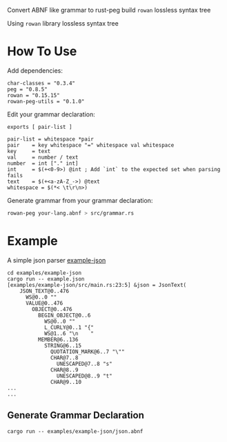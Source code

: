Convert ABNF like grammar to rust-peg build `rowan` lossless syntax tree

Using `rowan` library lossless syntax tree

# How To Use

Add dependencies:

```
char-classes = "0.3.4"
peg = "0.8.5"
rowan = "0.15.15"
rowan-peg-utils = "0.1.0"
```

Edit your grammar declaration:

```abnf
exports [ pair-list ]

pair-list = whitespace *pair
pair    = key whitespace "=" whitespace val whitespace
key     = text
val     = number / text
number  = int ["." int]
int     = $(+<0-9>) @int ; Add `int` to the expected set when parsing fails
text    = $(+<a-zA-Z_->) @text
whitespace = $(*< \t\r\n>)
```

Generate grammar from your grammar declaration:

```sh
rowan-peg your-lang.abnf > src/grammar.rs
```

# Example

A simple json parser [example-json](./examples/example-json)

```
cd examples/example-json
cargo run -- example.json
[examples/example-json/src/main.rs:23:5] &json = JsonText(
    JSON_TEXT@0..476
      WS@0..0 ""
      VALUE@0..476
        OBJECT@0..476
          BEGIN_OBJECT@0..6
            WS@0..0 ""
            L_CURLY@0..1 "{"
            WS@1..6 "\n    "
          MEMBER@6..136
            STRING@6..15
              QUOTATION_MARK@6..7 "\""
              CHAR@7..8
                UNESCAPED@7..8 "s"
              CHAR@8..9
                UNESCAPED@8..9 "t"
              CHAR@9..10
...
...
```

## Generate Grammar Declaration

```
cargo run -- examples/example-json/json.abnf
```
